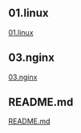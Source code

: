 ## 01.linux 
[01.linux](01.linux/) 
## 03.nginx 
[03.nginx](03.nginx/) 
## README.md 
[README.md](README.md/) 
